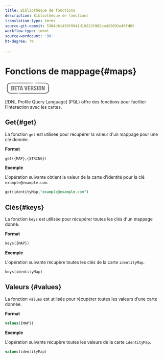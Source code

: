```yaml
---
title: Bibliothèque de fonctions
description: Bibliothèque de fonctions
translation-type: tm+mt
source-git-commit: 5304db1456f0541d18823f862ae420892e46fd89
workflow-type: tm+mt
source-wordcount: '98'
ht-degree: 7%

---
```


# Fonctions de mappage{#maps}

![](../../assets/do-not-localize/badge.png)

[!DNL Profile Query Language] (PQL) offre des fonctions pour faciliter l&#39;interaction avec les cartes.

## Get{#get}

La fonction `get` est utilisée pour récupérer la valeur d&#39;un mappage pour une clé donnée.

**Format**

```sql
get({MAP},{STRING})
```

**Exemple**

L&#39;opération suivante obtient la valeur de la carte d&#39;identité pour la clé `example@example.com`.

```sql
get(identityMap,"example@example.com")
```

## Clés{#keys}

La fonction `keys` est utilisée pour récupérer toutes les clés d&#39;un mappage donné.

**Format**

```sql
keys({MAP})
```

**Exemple**

L&#39;opération suivante récupère toutes les clés de la carte `identityMap`.

```sql
keys(identityMap)
```

## Valeurs {#values}

La fonction `values` est utilisée pour récupérer toutes les valeurs d’une carte donnée.

**Format**

```sql
values({MAP})
```

**Exemple**

L&#39;opération suivante récupère toutes les valeurs de la carte `identityMap`.

```sql
values(identityMap)
```

